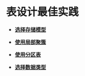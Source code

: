 # 表设计最佳实践<a name="ZH-CN_TOPIC_0000001119812464"></a>

-   **[选择存储模型](选择存储模型.md)**  

-   **[使用局部聚簇](使用局部聚簇.md)**  

-   **[使用分区表](使用分区表.md)**  

-   **[选择数据类型](选择数据类型.md)**  


